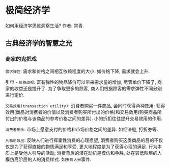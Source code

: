 # 极简经济学

如何用经济学思维洞察生活? 作者: 常青.

## 古典经济学的智慧之光

### 商家的鬼把戏

`需求弹性`: 需求和价格之间相互依赖程度的大小. 如价格下降, 需求就会上升.

引申 - `价格歧视`: 富有弹性的物品降价可以带来需求量的增加, 尽管单价下降了, 商家的收益还是提升了. 为了争取更多的顾客, 商人们根据顾客的需求弹性不同分别进行定价.

`交易效用(transaction utility)`: 消费者购买一件商品, 会同时获得两种效用: 获得效用(商品对消费者的价值以及消费者购买所付出的价格)和交易效用(购买商品所付出的价格与该商品的参考价格之间的差异). 小的折扣往往提升交易效用的作用.

`消费者剩余`: 市场上愿意支付的价格和市场价格之间的差异. 如经济舱, 打折券等.

`凡勃伦效应`: 反映人们进行挥霍性消费的心理愿望, 消费者购买这类商品的目的不仅仅是为了获得直接的物质满足和享受, 更大地程度是为了获得心理的满足. 行为本质上是受他人引导的活动, 消费背后的潜在动机是模仿和争胜, 处在较低阶层的人模仿高阶层的人的消费样式. 如`天价大米`事件.